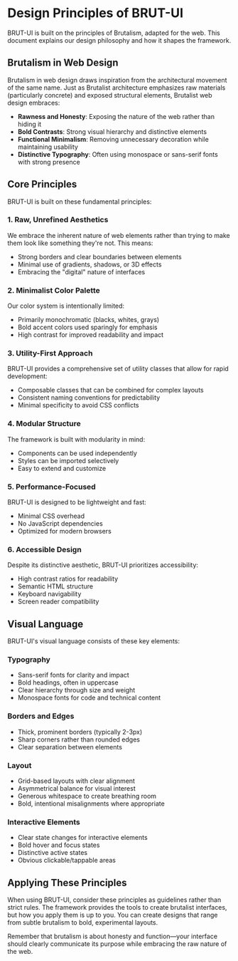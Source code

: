 # Design Principles of BRUT-UI

BRUT-UI is built on the principles of Brutalism, adapted for the web. This document explains our design philosophy and how it shapes the framework.

## Brutalism in Web Design

Brutalism in web design draws inspiration from the architectural movement of the same name. Just as Brutalist architecture emphasizes raw materials (particularly concrete) and exposed structural elements, Brutalist web design embraces:

- **Rawness and Honesty**: Exposing the nature of the web rather than hiding it
- **Bold Contrasts**: Strong visual hierarchy and distinctive elements
- **Functional Minimalism**: Removing unnecessary decoration while maintaining usability
- **Distinctive Typography**: Often using monospace or sans-serif fonts with strong presence

## Core Principles

BRUT-UI is built on these fundamental principles:

### 1. Raw, Unrefined Aesthetics

We embrace the inherent nature of web elements rather than trying to make them look like something they're not. This means:

- Strong borders and clear boundaries between elements
- Minimal use of gradients, shadows, or 3D effects
- Embracing the "digital" nature of interfaces

### 2. Minimalist Color Palette

Our color system is intentionally limited:

- Primarily monochromatic (blacks, whites, grays)
- Bold accent colors used sparingly for emphasis
- High contrast for improved readability and impact

### 3. Utility-First Approach

BRUT-UI provides a comprehensive set of utility classes that allow for rapid development:

- Composable classes that can be combined for complex layouts
- Consistent naming conventions for predictability
- Minimal specificity to avoid CSS conflicts

### 4. Modular Structure

The framework is built with modularity in mind:

- Components can be used independently
- Styles can be imported selectively
- Easy to extend and customize

### 5. Performance-Focused

BRUT-UI is designed to be lightweight and fast:

- Minimal CSS overhead
- No JavaScript dependencies
- Optimized for modern browsers

### 6. Accessible Design

Despite its distinctive aesthetic, BRUT-UI prioritizes accessibility:

- High contrast ratios for readability
- Semantic HTML structure
- Keyboard navigability
- Screen reader compatibility

## Visual Language

BRUT-UI's visual language consists of these key elements:

### Typography

- Sans-serif fonts for clarity and impact
- Bold headings, often in uppercase
- Clear hierarchy through size and weight
- Monospace fonts for code and technical content

### Borders and Edges

- Thick, prominent borders (typically 2-3px)
- Sharp corners rather than rounded edges
- Clear separation between elements

### Layout

- Grid-based layouts with clear alignment
- Asymmetrical balance for visual interest
- Generous whitespace to create breathing room
- Bold, intentional misalignments where appropriate

### Interactive Elements

- Clear state changes for interactive elements
- Bold hover and focus states
- Distinctive active states
- Obvious clickable/tappable areas

## Applying These Principles

When using BRUT-UI, consider these principles as guidelines rather than strict rules. The framework provides the tools to create brutalist interfaces, but how you apply them is up to you. You can create designs that range from subtle brutalism to bold, experimental layouts.

Remember that brutalism is about honesty and function—your interface should clearly communicate its purpose while embracing the raw nature of the web.